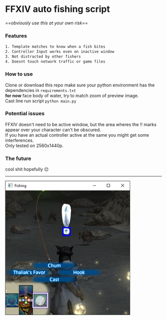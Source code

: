 # FFXIV auto fishing script  
*==obviously use this at your own risk==*
### Features
    1. Template matches to know when a fish bites
    2. Controller Input works even on inactive window
    3. Not distracted by other fishers
    4. Doesnt touch network traffic or game files

### How to use  
Clone or download this repo
make sure your python environment has the dependencies in `requirements.txt`  
**for now** face body of water, try to match zoom of preview image.  
Cast line run script `python main.py`  

### Potential issues
FFXIV doesn't need to be active window, but the area wheres the !! marks appear over your character can't be obscured.  
If you have an actual controller active at the same you might get some interferences.    
Only tested on 2560x1440p.  

### The future  
cool shit hopefully :pensive:  


---
![Hi wai](preview.png)
